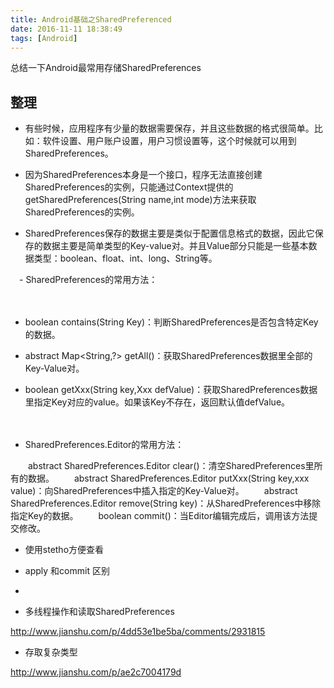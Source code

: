 ```yaml
---
title: Android基础之SharedPreferenced
date: 2016-11-11 18:38:49
tags: [Android]
---
```

 
  总结一下Android最常用存储SharedPreferences<!-- more -->

## 整理
- 有些时候，应用程序有少量的数据需要保存，并且这些数据的格式很简单。比如：软件设置、用户账户设置，用户习惯设置等，这个时候就可以用到SharedPreferences。

- 因为SharedPreferences本身是一个接口，程序无法直接创建SharedPreferences的实例，只能通过Context提供的getSharedPreferences(String name,int mode)方法来获取SharedPreferences的实例。
- SharedPreferences保存的数据主要是类似于配置信息格式的数据，因此它保存的数据主要是简单类型的Key-value对。并且Value部分只能是一些基本数据类型：boolean、float、int、long、String等。


　- SharedPreferences的常用方法：

　　

- boolean contains(String Key)：判断SharedPreferences是否包含特定Key的数据。
　　


- abstract Map<String,?> getAll()：获取SharedPreferences数据里全部的Key-Value对。
 　

-   boolean getXxx(String key,Xxx defValue)：获取SharedPreferences数据里指定Key对应的value。如果该Key不存在，返回默认值defValue。

　

- SharedPreferences.Editor的常用方法：

　　abstract SharedPreferences.Editor clear()：清空SharedPreferences里所有的数据。
　　abstract SharedPreferences.Editor putXxx(String key,xxx value)：向SharedPreferences中插入指定的Key-Value对。
　　abstract SharedPreferences.Editor remove(String key)：从SharedPreferences中移除指定Key的数据。
　　boolean commit()：当Editor编辑完成后，调用该方法提交修改。

-  使用stetho方便查看

- apply 和commit 区别
- 
- 多线程操作和读取SharedPreferences

http://www.jianshu.com/p/4dd53e1be5ba/comments/2931815

- 存取复杂类型

http://www.jianshu.com/p/ae2c7004179d

